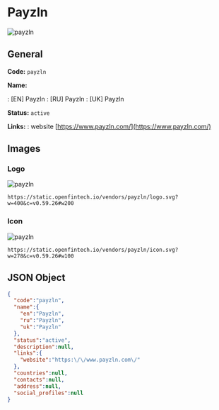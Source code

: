 
# Payzln 
![payzln](https://static.openfintech.io/vendors/payzln/logo.svg?w=400&c=v0.59.26#w200)  

## General 
 
**Code:** `payzln` 
 
**Name:** 
 
:	[EN] Payzln 
:	[RU] Payzln 
:	[UK] Payzln 
 
**Status:** `active` 
 
**Links:** 
: website [https://www.payzln.com/](https://www.payzln.com/) 
 

## Images 

### Logo 
 
![payzln](https://static.openfintech.io/vendors/payzln/logo.svg?w=400&c=v0.59.26#w200)  

```
https://static.openfintech.io/vendors/payzln/logo.svg?w=400&c=v0.59.26#w200
```  

### Icon 
 
![payzln](https://static.openfintech.io/vendors/payzln/icon.svg?w=278&c=v0.59.26#w100)  

```
https://static.openfintech.io/vendors/payzln/icon.svg?w=278&c=v0.59.26#w100
```  

## JSON Object 

```json
{
  "code":"payzln",
  "name":{
    "en":"Payzln",
    "ru":"Payzln",
    "uk":"Payzln"
  },
  "status":"active",
  "description":null,
  "links":{
    "website":"https:\/\/www.payzln.com\/"
  },
  "countries":null,
  "contacts":null,
  "address":null,
  "social_profiles":null
}
```  

